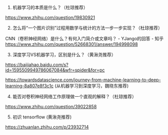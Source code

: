 1. 机器学习的本质是什么？（杜琼推荐）

https://www.zhihu.com/question/19830921

2. 怎么将“一个图片识别”过程用数学与统计的方法一步一步实现？（杜琼推荐）

CNN（卷积神经网络）是什么？有何入门简介或文章吗？ - YJango的回答 - 知乎
https://www.zhihu.com/question/52668301/answer/194998098

3. 深度学习VS机器学习，区别是什么？（黄湫尧推荐）

https://baijiahao.baidu.com/s?id=1595509949786067084&wfr=spider&for=pc

https://towardsdatascience.com/journey-from-machine-learning-to-deep-learning-8a807e8f3c1c (从机器学习到深度学习，魏晓东推荐)

4. 能否对卷积神经网络工作原理做一个直观的解释？（杜琼推荐）

https://www.zhihu.com/question/39022858

5. 初识 tensorflow (黄湫尧推荐)

https://zhuanlan.zhihu.com/p/23932714
